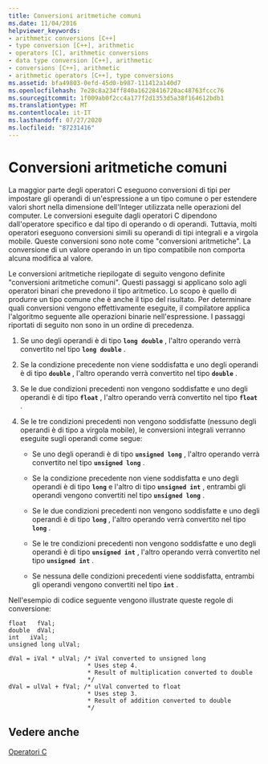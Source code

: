 ```yaml
---
title: Conversioni aritmetiche comuni
ms.date: 11/04/2016
helpviewer_keywords:
- arithmetic conversions [C++]
- type conversion [C++], arithmetic
- operators [C], arithmetic conversions
- data type conversion [C++], arithmetic
- conversions [C++], arithmetic
- arithmetic operators [C++], type conversions
ms.assetid: bfa49803-0efd-45d0-b987-111412a140d7
ms.openlocfilehash: 7e28c8a234ff840a16228416720ac48763fccc76
ms.sourcegitcommit: 1f009ab0f2cc4a177f2d1353d5a38f164612bdb1
ms.translationtype: MT
ms.contentlocale: it-IT
ms.lasthandoff: 07/27/2020
ms.locfileid: "87231416"
---
```

# <a name="usual-arithmetic-conversions"></a>Conversioni aritmetiche comuni

La maggior parte degli operatori C eseguono conversioni di tipi per impostare gli operandi di un'espressione a un tipo comune o per estendere valori short nella dimensione dell'Integer utilizzata nelle operazioni del computer. Le conversioni eseguite dagli operatori C dipendono dall'operatore specifico e dal tipo di operando o di operandi. Tuttavia, molti operatori eseguono conversioni simili su operandi di tipi integrali e a virgola mobile. Queste conversioni sono note come "conversioni aritmetiche". La conversione di un valore operando in un tipo compatibile non comporta alcuna modifica al valore.

Le conversioni aritmetiche riepilogate di seguito vengono definite "conversioni aritmetiche comuni". Questi passaggi si applicano solo agli operatori binari che prevedono il tipo aritmetico. Lo scopo è quello di produrre un tipo comune che è anche il tipo del risultato. Per determinare quali conversioni vengono effettivamente eseguite, il compilatore applica l'algoritmo seguente alle operazioni binarie nell'espressione. I passaggi riportati di seguito non sono in un ordine di precedenza.

1. Se uno degli operandi è di tipo **`long double`** , l'altro operando verrà convertito nel tipo **`long double`** .

1. Se la condizione precedente non viene soddisfatta e uno degli operandi è di tipo **`double`** , l'altro operando verrà convertito nel tipo **`double`** .

1. Se le due condizioni precedenti non vengono soddisfatte e uno degli operandi è di tipo **`float`** , l'altro operando verrà convertito nel tipo **`float`** .

1. Se le tre condizioni precedenti non vengono soddisfatte (nessuno degli operandi è di tipo a virgola mobile), le conversioni integrali verranno eseguite sugli operandi come segue:

   - Se uno degli operandi è di tipo **`unsigned long`** , l'altro operando verrà convertito nel tipo **`unsigned long`** .

   - Se la condizione precedente non viene soddisfatta e uno degli operandi è di tipo **`long`** e l'altro di tipo **`unsigned int`** , entrambi gli operandi vengono convertiti nel tipo **`unsigned long`** .

   - Se le due condizioni precedenti non vengono soddisfatte e uno degli operandi è di tipo **`long`** , l'altro operando verrà convertito nel tipo **`long`** .

   - Se le tre condizioni precedenti non vengono soddisfatte e uno degli operandi è di tipo **`unsigned int`** , l'altro operando verrà convertito nel tipo **`unsigned int`** .

   - Se nessuna delle condizioni precedenti viene soddisfatta, entrambi gli operandi vengono convertiti nel tipo **`int`** .

Nell'esempio di codice seguente vengono illustrate queste regole di conversione:

```
float   fVal;
double  dVal;
int   iVal;
unsigned long ulVal;

dVal = iVal * ulVal; /* iVal converted to unsigned long
                      * Uses step 4.
                      * Result of multiplication converted to double
                      */
dVal = ulVal + fVal; /* ulVal converted to float
                      * Uses step 3.
                      * Result of addition converted to double
                      */
```

## <a name="see-also"></a>Vedere anche

[Operatori C](../c-language/c-operators.md)
